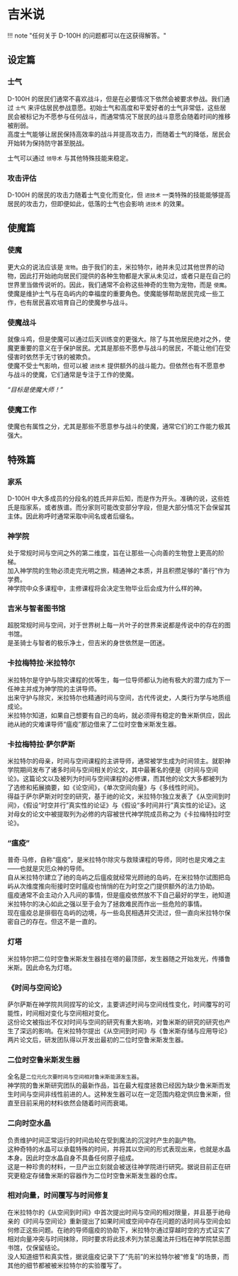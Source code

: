 # 吉米说
!!! note "任何关于 D-100H 的问题都可以在这获得解答。"

## 设定篇

### 士气
D-100H 的居民们通常不喜欢战斗，但是在必要情况下依然会被要求参战。我们通过 `士气` 来评估居民参战意愿。初始士气和高度和平爱好者的士气非常低，这些居民会被标记为不愿参与任何战斗，而通常情况下居民的战斗意愿会随着时间的推移被削弱。  
高度士气能够让居民保持高效率的战斗并提高攻击力，而随着士气的降低，居民会开始转为保持防守甚至脱战。

士气可以通过 `领导术` 与其他特殊技能来稳定。

### 攻击评估
D-100H 的居民的攻击力随着士气变化而变化，但 `进技术` 一类特殊的技能能够提高居民的攻击力，但即便如此，低落的士气也会影响 `进技术` 的效果。

## 使魔篇

### 使魔
更大众的说法应该是 `宠物`。由于我们的主，米拉特尔，祂并未见过其他世界的动物，因此打开始祂向居民们提供的各种生物都是大家从未见过，或者只是在自己的世界里当做传说听的。因此，我们通常不会称这些神奇的生物为宠物，而是 `使魔`。  
使魔是维护士气与在岛屿内的幸福度的重要角色。使魔能够帮助居民完成一些工作，也有居民喜欢培育自己的使魔参与战斗。

### 使魔战斗
就像斗鸡，但是使魔可以通过后天训练变的更强大。除了与其他居民绝对之外，使魔更重要的意义在于保护居民。尤其是那些不愿参与战斗的居民，不能让他们在受侵害时依然手无寸铁的被欺负。  
使魔不受士气影响，但可以被 `进技术` 提供额外的战斗能力。但依然也有不愿意参与战斗的使魔，它们通常是专注于工作的使魔。

*“目标是使魔大师！”*

### 使魔工作
使魔也有属性之分，尤其是那些不愿意参与战斗的使魔，通常它们的工作能力极其强大。  


## 特殊篇

### 家系
D-100H 中大多成员的分段名的姓氏并非后知，而是作为开头。准确的说，这些姓氏是指家系，或者族谱。而分家则可能改变部分字段，但是大部分情况下会保留其主体。因此称呼时通常采取中间名或者后缀名。

### 神学院
处于常规时间与空间之外的第二维度，旨在让那些一心向善的生物登上更高的阶梯。  
加入神学院的生物必须走完光明之旅，精通神之本质，并且积攒足够的“善行”作为学费。  
神学院中众多课程中，主修课程将会决定生物毕业后会成为什么样的神。

### 吉米与智者图书馆
超脱常规时间与空间，对于世界树上每一片叶子的世界来说都是传说中的存在的图书馆。  
是圣骑士与智者的极乐净土，但吉米的身世依然是一团迷。

### 卡拉梅特拉·米拉特尔
米拉特尔是守护与除灾课程的优等生，每一位导师都认为祂有极大的潜力成为下一任神主并成为神学院的主讲导师。  
出来守护与除灾，米拉特尔也精通时间与空间，古代传说史，人类行为学与地质组成论。  
米拉特尔知道，如果自己想要有自己的岛屿，就必须得有稳定的鲁米斯供应，因此祂从祂的灾难课导师“瘟疫”那边借来了二位时空鲁米斯发生器。

### 卡拉梅特拉·萨尔萨斯
米拉特尔的母亲，时间与空间课程的主讲导师，通常被学生成为时间领主。就职神学院期间发布了诸多时间与空间相关的论文，其中最著名的便是《时间与空间论》。这篇论文以及被列为时间与空间课程的必修课，而其他的论文大多都被列为了选修和拓展摘要，如《论空间》，《单次空间向量》与《多线性时间》。  
得益于萨尔萨斯对时空的研究，基于祂的论文，米拉特尔独立发表了《从空间到时间》，《假设“时空并行”真实性的论证》与《假设“多时间并行”真实性的论证》。这对母女的论文中被提取列为必修的内容被世代神学院成员称之为《卡拉梅特拉时空论》。

### “瘟疫”
普奇·马修，自称“瘟疫”，是米拉特尔除灾与救赎课程的导师，同时也是灾难之主——也就是灾厄众神的导师。  
自从米拉特尔建立了祂的岛屿之后瘟疫就经常光顾祂的岛屿，在米拉特尔试图把岛屿从次维度推向衔接时空时瘟疫也悄悄的在为时空之门提供额外的法力协助。  
瘟疫通常不会主动介入凡间的事情，但是瘟疫依然放不下自己最好的学生，祂知道米拉特尔的决心如此之强以至于会为了拯救难民而作出一些危险的事情。  
现在瘟疫总是徘徊在岛屿的边境，与一些岛民相遇并交流过，但一直向米拉特尔保密自己的存在。但这不是一直的。

### 灯塔
米拉特尔把二位时空鲁米斯发生器挂在塔的最顶部，发生器随之开始发光，传播鲁米斯。因此命名为灯塔。

### 《时间与空间论》
萨尔萨斯在神学院共同捏写的论文，主要讲述时间与空间线性变化，时间覆写的可能性，时间相对变化与空间相对变化。  
这份论文被指出不仅对时间与空间的研究有重大影响，对鲁米斯的研究的研究也产生了深远的影响。在米拉特尔提出《从空间到时间》与《鲁米斯存储与应用导论》两片论文后，研发团队得以开发出最初的二位时空鲁米斯发生器。  

### 二位时空鲁米斯发生器
全名是`二位元化次要时间与空间相对鲁米斯能源发生器`。  
神学院的鲁米斯研究团队的最新作品，旨在最大程度拯救已经因为缺少鲁米斯而发生时间与空间非线性前进的人。这种发生器可以在一定范围内稳定供应鲁米斯，但直至目前采用的材料依然会随着时间而衰竭。

### 二向时空水晶
负责维护时间正常运行的时间齿轮在受到魔法的沉淀时产生的副产物。  
这种奇特的水晶可以承载特殊的时间，并将其以空间的形式表现出来，也就是水晶本身。因此时空水晶自身不具备任何原子组成。  
这是一种珍贵的材料，一旦产出立刻就会被送往神学院进行研究。据说目前正在研究更稳定存储鲁米斯的容器作为二位时空鲁米斯发生器的仓库。

### 相对向量，时间覆写与时间修复
在米拉特尔的《从空间到时间》中首次提出时间与空间的相对限量，并且基于祂母亲的《时间与空间论》重新提出了如果时间或空间中存在问题的话时间与空间会如何修正这些问题。在祂的导师瘟疫的协助下，米拉特尔通过穿越时空的方式证实了相对向量冲突与时间抹除，同时要求将此技术列为禁忌魔法并归档在神学院禁忌图书馆，仅保留结论。  
没人知道细节和真实性，据说瘟疫记录下了“先前”的米拉特尔被“修复”的场景，而其他的细节都被被米拉特尔的实验覆写了。
